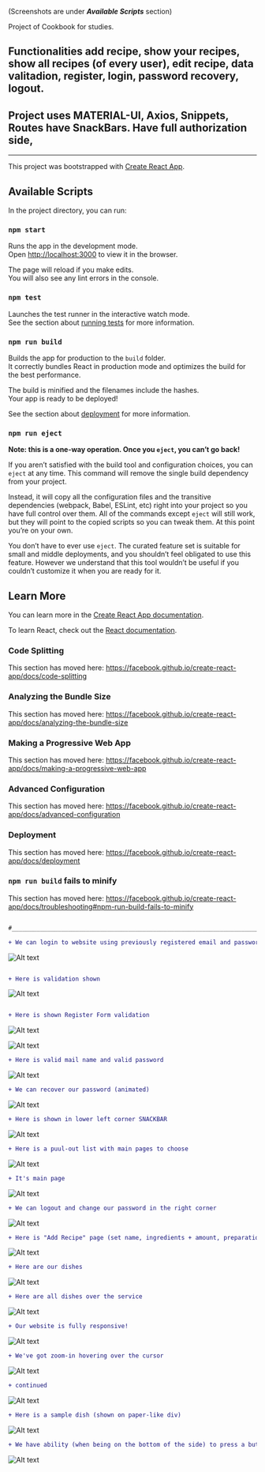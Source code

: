 (Screenshots are under **_Available Scripts_** section)

Project of Cookbook for studies.
## Functionalities add recipe, show your recipes, show all recipes (of every user), edit recipe, data valitadion, register, login, password recovery, logout.

## Project uses MATERIAL-UI, Axios, Snippets, Routes have SnackBars. Have full authorization side,
_________________________________________________________________________________

This project was bootstrapped with [Create React App](https://github.com/facebook/create-react-app).

## Available Scripts

In the project directory, you can run:

### `npm start`

Runs the app in the development mode.<br />
Open [http://localhost:3000](http://localhost:3000) to view it in the browser.

The page will reload if you make edits.<br />
You will also see any lint errors in the console.

### `npm test`

Launches the test runner in the interactive watch mode.<br />
See the section about [running tests](https://facebook.github.io/create-react-app/docs/running-tests) for more information.

### `npm run build`

Builds the app for production to the `build` folder.<br />
It correctly bundles React in production mode and optimizes the build for the best performance.

The build is minified and the filenames include the hashes.<br />
Your app is ready to be deployed!

See the section about [deployment](https://facebook.github.io/create-react-app/docs/deployment) for more information.

### `npm run eject`

**Note: this is a one-way operation. Once you `eject`, you can’t go back!**

If you aren’t satisfied with the build tool and configuration choices, you can `eject` at any time. This command will remove the single build dependency from your project.

Instead, it will copy all the configuration files and the transitive dependencies (webpack, Babel, ESLint, etc) right into your project so you have full control over them. All of the commands except `eject` will still work, but they will point to the copied scripts so you can tweak them. At this point you’re on your own.

You don’t have to ever use `eject`. The curated feature set is suitable for small and middle deployments, and you shouldn’t feel obligated to use this feature. However we understand that this tool wouldn’t be useful if you couldn’t customize it when you are ready for it.

## Learn More

You can learn more in the [Create React App documentation](https://facebook.github.io/create-react-app/docs/getting-started).

To learn React, check out the [React documentation](https://reactjs.org/).

### Code Splitting

This section has moved here: https://facebook.github.io/create-react-app/docs/code-splitting

### Analyzing the Bundle Size

This section has moved here: https://facebook.github.io/create-react-app/docs/analyzing-the-bundle-size

### Making a Progressive Web App

This section has moved here: https://facebook.github.io/create-react-app/docs/making-a-progressive-web-app

### Advanced Configuration

This section has moved here: https://facebook.github.io/create-react-app/docs/advanced-configuration

### Deployment

This section has moved here: https://facebook.github.io/create-react-app/docs/deployment

### `npm run build` fails to minify

This section has moved here: https://facebook.github.io/create-react-app/docs/troubleshooting#npm-run-build-fails-to-minify

```diff

#_________________________________________________________________________________________________________

+ We can login to website using previously registered email and password (Email must contain character, @, mail name, dot, domain | Password must be min. 8 character long)
```

![Alt text](/ScreenShots/1.jpg?raw=true "Title")
```diff

+ Here is validation shown

```

![Alt text](/ScreenShots/2.jpg?raw=true "Title")

```diff

+ Here is shown Register Form validation

```
![Alt text](/ScreenShots/3.jpg?raw=true "Title")


![Alt text](/ScreenShots/4.jpg?raw=true "Title")

```diff
+ Here is valid mail name and valid password 
```

![Alt text](/ScreenShots/5.jpg?raw=true "Title")

```diff
+ We can recover our password (animated)
```

![Alt text](/ScreenShots/6.jpg?raw=true "Title")

```diff
+ Here is shown in lower left corner SNACKBAR
```

![Alt text](/ScreenShots/9.jpg?raw=true "Title")

```diff
+ Here is a puul-out list with main pages to choose
```

![Alt text](/ScreenShots/7.jpg?raw=true "Title")

```diff
+ It's main page
```

![Alt text](/ScreenShots/8.jpg?raw=true "Title")

```diff
+ We can logout and change our password in the right corner
```

![Alt text](/ScreenShots/10.jpg?raw=true "Title")

```diff
+ Here is "Add Recipe" page (set name, ingredients + amount, preparation, time and photos
```

![Alt text](/ScreenShots/11.jpg?raw=true "Title")

```diff
+ Here are our dishes
```

![Alt text](/ScreenShots/12.jpg?raw=true "Title")

```diff
+ Here are all dishes over the service
```

![Alt text](/ScreenShots/x1.jpg?raw=true "Title")

```diff
+ Our website is fully responsive! 
```

![Alt text](/ScreenShots/x2.jpg?raw=true "Title")

```diff
+ We've got zoom-in hovering over the cursor 
```

![Alt text](/ScreenShots/13.jpg?raw=true "Title")

```diff
+ continued
```

![Alt text](/ScreenShots/14.jpg?raw=true "Title")

```diff
+ Here is a sample dish (shown on paper-like div)
```

![Alt text](/ScreenShots/15.jpg?raw=true "Title")

```diff
+ We have ability (when being on the bottom of the side) to press a button that bring us up!
```

![Alt text](/ScreenShots/x3.jpg?raw=true "Title")


